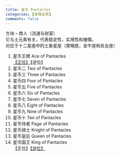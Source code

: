 ```yaml
---
title: 星币 Pantacles
categories: [爱情走势]
comments: false
---
```

方块 – 商人（流通与财富）\
它与土元素有关，代表稳定性，实用性和慷慨。\
对应于十二星座中的土象星座（摩羯座，金牛座和处女座）

1. 星币王牌 Ace of Pantacles\
[【正位】](/Tarot/2012-01/星币王牌-爱情走势-正位.html)【逆位】
2. 星币二 Two of Pantacles	
3. 星币三 Three of Pantacles	
4. 星币四 Four of Pantacles	
5. 星币五 Five of Pantacles	
6. 星币六 Six of Pantacles	
7. 星币七 Seven of Pantacles	
8. 星币八 Eight of Pantacles	
9. 星币九 Nine of Pantacles	
10. 星币十 Ten of Pantacles	
11. 星币侍者 Page of Pantacles	
12. 星币骑士 Knight of Pantacles	
13. 星币皇后 Queen of Pantacles	
14. 星币国王 King of Pantacles \
【正位】[【逆位】](/Tarot/2012-02/星币国王-爱情走势-逆位.html)